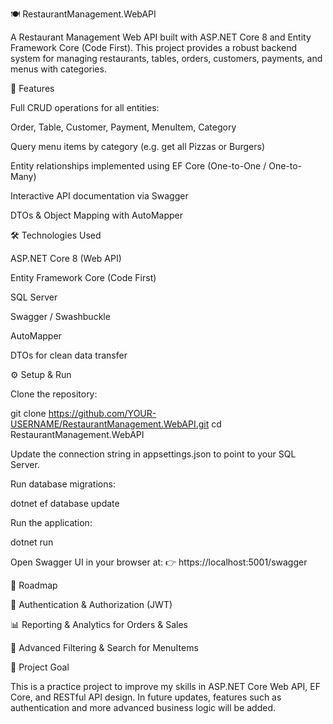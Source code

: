 🍽️ RestaurantManagement.WebAPI

A Restaurant Management Web API built with ASP.NET Core 8 and Entity Framework Core (Code First).
This project provides a robust backend system for managing restaurants, tables, orders, customers, payments, and menus with categories.

🚀 Features

Full CRUD operations for all entities:

Order, Table, Customer, Payment, MenuItem, Category

Query menu items by category (e.g. get all Pizzas or Burgers)

Entity relationships implemented using EF Core (One-to-One / One-to-Many)

Interactive API documentation via Swagger

DTOs & Object Mapping with AutoMapper

🛠️ Technologies Used

ASP.NET Core 8 (Web API)

Entity Framework Core (Code First)

SQL Server

Swagger / Swashbuckle

AutoMapper

DTOs for clean data transfer

⚙️ Setup & Run

Clone the repository:

git clone https://github.com/YOUR-USERNAME/RestaurantManagement.WebAPI.git
cd RestaurantManagement.WebAPI


Update the connection string in appsettings.json to point to your SQL Server.

Run database migrations:

dotnet ef database update


Run the application:

dotnet run


Open Swagger UI in your browser at:
👉 https://localhost:5001/swagger

📌 Roadmap

🔐 Authentication & Authorization (JWT)

📊 Reporting & Analytics for Orders & Sales

🛒 Advanced Filtering & Search for MenuItems

🎯 Project Goal

This is a practice project to improve my skills in ASP.NET Core Web API, EF Core, and RESTful API design.
In future updates, features such as authentication and more advanced business logic will be added.
